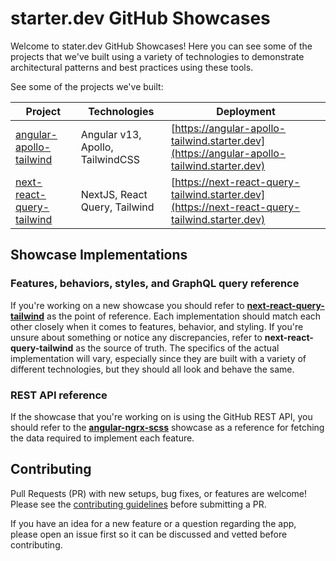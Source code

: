 # starter.dev GitHub Showcases

Welcome to stater.dev GitHub Showcases! Here you can see some of the projects that we've built using a variety of technologies to demonstrate architectural patterns and best practices using these tools.

See some of the projects we've built:

| Project                                             | Technologies                     | Deployment                                                              |
| --------------------------------------------------- | -------------------------------- | ----------------------------------------------------------------------- |
| [angular-apollo-tailwind](/angular-apollo-tailwind) | Angular v13, Apollo, TailwindCSS | [https://angular-apollo-tailwind.starter.dev](https://angular-apollo-tailwind.starter.dev) |
| [next-react-query-tailwind](/next-react-query-tailwind) | NextJS, React Query, Tailwind | [https://next-react-query-tailwind.starter.dev](https://next-react-query-tailwind.starter.dev) |

## Showcase Implementations

### Features, behaviors, styles, and GraphQL query reference

If you're working on a new showcase you should refer to **[next-react-query-tailwind](/next-react-query-tailwind)** as the point of reference. Each implementation should
match each other closely when it comes to features, behavior, and styling. If you're unsure about something or notice any discrepancies, refer to **next-react-query-tailwind** as the source of truth. The specifics of the actual implementation will vary, especially since they are built with a variety of different technologies, but they should all look and behave the same.

### REST API reference

If the showcase that you're working on is using the GitHub REST API, you should refer
to the **[angular-ngrx-scss](./angular-ngrx-scss)** showcase as a reference for fetching the data required to implement each feature.

## Contributing

Pull Requests (PR) with new setups, bug fixes, or features are welcome! Please see the [contributing guidelines](./CONTRIBUTING.md) before submitting a PR.

If you have an idea for a new feature or a question regarding the app, please open an issue first so it can be discussed and vetted before contributing.
